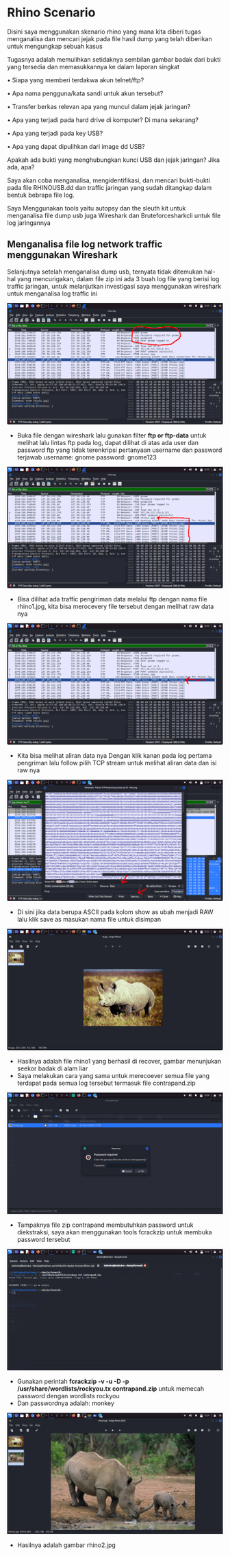 # Rhino Scenario

Disini saya menggunakan skenario rhino yang mana kita diberi tugas menganalisa dan mencari jejak pada file hasil dump yang telah diberikan untuk mengungkap sebuah kasus 

Tugasnya adalah memulihkan setidaknya sembilan gambar badak dari bukti yang tersedia dan memasukkannya ke dalam laporan singkat

• Siapa yang memberi terdakwa akun telnet/ftp?

• Apa nama pengguna/kata sandi untuk akun tersebut?

• Transfer berkas relevan apa yang muncul dalam jejak jaringan?

• Apa yang terjadi pada hard drive di komputer? Di mana sekarang?

• Apa yang terjadi pada key USB?

• Apa yang dapat dipulihkan dari image dd USB?

Apakah ada bukti yang menghubungkan kunci USB dan jejak jaringan? Jika ada, apa?

Saya akan coba menganalisa, mengidentifikasi, dan mencari bukti-bukti pada file RHINOUSB.dd dan traffic jaringan yang sudah ditangkap dalam bentuk bebrapa file log.

Saya Menggunakan tools yaitu autopsy dan the sleuth kit untuk menganalisa file dump usb juga Wireshark dan Bruteforcesharkcli untuk file log jaringannya

## Menganalisa file log network traffic menggunakan Wireshark

Selanjutnya setelah menganalisa dump usb, ternyata tidak ditemukan hal-hal yang mencurigakan, dalam file zip ini ada 3 buah log file yang berisi log traffic jaringan, untuk melanjutkan investigasi saya menggunakan wireshark untuk menganalisa log traffic ini

![Gambar filter](assets/img/filter_ftp_userpass.png)
- Buka file dengan wireshark lalu gunakan filter **ftp or ftp-data** untuk melihat lalu lintas ftp pada log, dapat dilihat di atas ada user dan password ftp yang tidak terenkripsi pertanyaan username dan password terjawab username: gnome password: gnome123

![Gambar log](assets/img/filter_ftp_send.png)
- Bisa dilihat ada traffic pengiriman data melalui ftp dengan nama file rhino1.jpg, kita bisa merocevery file tersebut dengan melihat raw data nya

![Gambar log](assets/img/filter_ftp_klik.png)
- Kita bisa melihat aliran data nya Dengan klik kanan pada log pertama pengriman lalu follow pilih TCP stream untuk melihat aliran data dan isi raw nya

![Gambar raw](assets/img/raw_mark.png)
- Di sini jika data berupa ASCII pada kolom show as ubah menjadi RAW lalu klik save as masukan nama file untuk disimpan

![Gambar rhino1](assets/img/rhino1.png)
- Hasilnya adalah file rhino1 yang berhasil di recover, gambar menunjukan seekor badak di alam liar
- Saya melakukan cara yang sama untuk merecoever semua file yang terdapat pada semua log tersebut termasuk file contrapand.zip

![Gambar contrapand](assets/img/zip_locked.png)

- Tampaknya file zip contrapand membutuhkan password untuk diekstraksi, saya akan menggunakan tools fcrackzip untuk membuka password tersebut

![Gambar fcrack](assets/img/fcrackzip.png)

- Gunakan perintah **fcrackzip -v -u -D -p /usr/share/wordlists/rockyou.tx contrapand.zip** untuk memecah password dengan wordlists rockyou
- Dan passwordnya adalah: monkey

![Gambar rhino2](assets/img/rhino2.png) 

- Hasilnya adalah gambar rhino2.jpg 
